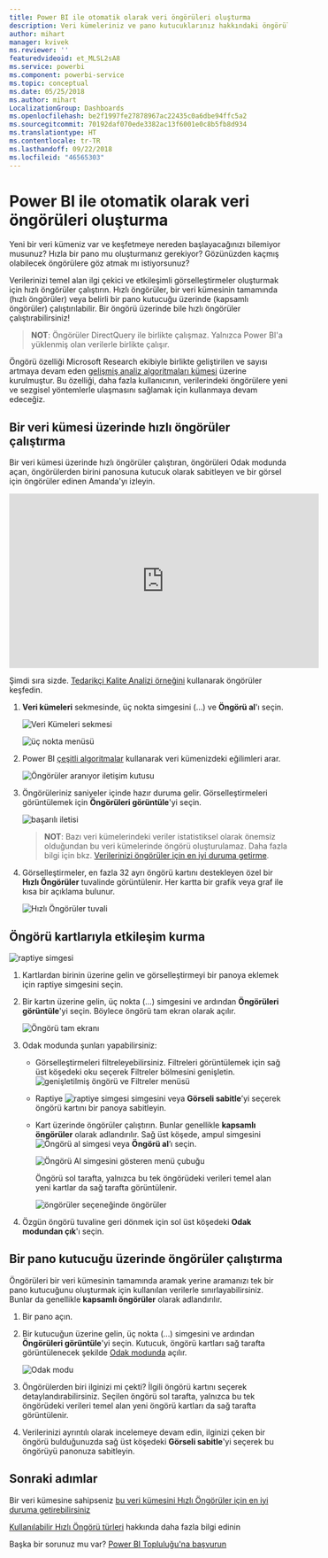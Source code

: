 ```yaml
---
title: Power BI ile otomatik olarak veri öngörüleri oluşturma
description: Veri kümeleriniz ve pano kutucuklarınız hakkındaki öngörüleri nasıl edineceğinizi öğrenin.
author: mihart
manager: kvivek
ms.reviewer: ''
featuredvideoid: et_MLSL2sA8
ms.service: powerbi
ms.component: powerbi-service
ms.topic: conceptual
ms.date: 05/25/2018
ms.author: mihart
LocalizationGroup: Dashboards
ms.openlocfilehash: be2f1997fe27878967ac22435c0a6dbe94ffc5a2
ms.sourcegitcommit: 70192daf070ede3382ac13f6001e0c8b5fb8d934
ms.translationtype: HT
ms.contentlocale: tr-TR
ms.lasthandoff: 09/22/2018
ms.locfileid: "46565303"
---
```

# <a name="automatically-generate-data-insights-with-power-bi"></a>Power BI ile otomatik olarak veri öngörüleri oluşturma
Yeni bir veri kümeniz var ve keşfetmeye nereden başlayacağınızı bilemiyor musunuz?  Hızla bir pano mu oluşturmanız gerekiyor?  Gözünüzden kaçmış olabilecek öngörülere göz atmak mı istiyorsunuz?

Verilerinizi temel alan ilgi çekici ve etkileşimli görselleştirmeler oluşturmak için hızlı öngörüler çalıştırın. Hızlı öngörüler, bir veri kümesinin tamamında (hızlı öngörüler) veya belirli bir pano kutucuğu üzerinde (kapsamlı öngörüler) çalıştırılabilir. Bir öngörü üzerinde bile hızlı öngörüler çalıştırabilirsiniz!

> **NOT**: Öngörüler DirectQuery ile birlikte çalışmaz. Yalnızca Power BI'a yüklenmiş olan verilerle birlikte çalışır.
> 

Öngörü özelliği Microsoft Research ekibiyle birlikte geliştirilen ve sayısı artmaya devam eden [gelişmiş analiz algoritmaları kümesi](end-user-insight-types.md) üzerine kurulmuştur. Bu özelliği, daha fazla kullanıcının, verilerindeki öngörülere yeni ve sezgisel yöntemlerle ulaşmasını sağlamak için kullanmaya devam edeceğiz.

## <a name="run-quick-insights-on-a-dataset"></a>Bir veri kümesi üzerinde hızlı öngörüler çalıştırma
Bir veri kümesi üzerinde hızlı öngörüler çalıştıran, öngörüleri Odak modunda açan, öngörülerden birini panosuna kutucuk olarak sabitleyen ve bir görsel için öngörüler edinen Amanda'yı izleyin.

<iframe width="560" height="315" src="https://www.youtube.com/embed/et_MLSL2sA8" frameborder="0" allowfullscreen></iframe>


Şimdi sıra sizde. [Tedarikçi Kalite Analizi örneğini](../sample-supplier-quality.md) kullanarak öngörüler keşfedin.

1. **Veri kümeleri** sekmesinde, üç nokta simgesini (...) ve **Öngörü al**'ı seçin.
   
    ![Veri Kümeleri sekmesi](./media/end-user-insights/power-bi-ellipses.png)
   
    ![üç nokta menüsü](./media/end-user-insights/power-bi-tab.png)
2. Power BI [çeşitli algoritmalar](end-user-insight-types.md) kullanarak veri kümenizdeki eğilimleri arar.
   
    ![Öngörüler aranıyor iletişim kutusu](./media/end-user-insights/pbi_autoinsightssearching.png)
3. Öngörüleriniz saniyeler içinde hazır duruma gelir.  Görselleştirmeleri görüntülemek için **Öngörüleri görüntüle**'yi seçin.
   
    ![başarılı iletisi](./media/end-user-insights/pbi_autoinsightsuccess.png)
   
   > **NOT**: Bazı veri kümelerindeki veriler istatistiksel olarak önemsiz olduğundan bu veri kümelerinde öngörü oluşturulamaz.  Daha fazla bilgi için bkz. [Verilerinizi öngörüler için en iyi duruma getirme](../service-insights-optimize.md).
   > 
   > 
1. Görselleştirmeler, en fazla 32 ayrı öngörü kartını destekleyen özel bir **Hızlı Öngörüler** tuvalinde görüntülenir. Her kartta bir grafik veya graf ile kısa bir açıklama bulunur.
   
    ![Hızlı Öngörüler tuvali](./media/end-user-insights/power-bi-insights.png)

## <a name="interact-with-the-insight-cards"></a>Öngörü kartlarıyla etkileşim kurma
  ![raptiye simgesi](./media/end-user-insights/pbi_hover.png)

1. Kartlardan birinin üzerine gelin ve görselleştirmeyi bir panoya eklemek için raptiye simgesini seçin.
2. Bir kartın üzerine gelin, üç nokta (...) simgesini ve ardından **Öngörüleri görüntüle**'yi seçin. Böylece öngörü tam ekran olarak açılır.
   
    ![Öngörü tam ekranı](./media/end-user-insights/power-bi-insight-focus.png)
3. Odak modunda şunları yapabilirsiniz:
   
   * Görselleştirmeleri filtreleyebilirsiniz.  Filtreleri görüntülemek için sağ üst köşedeki oku seçerek Filtreler bölmesini genişletin.
        ![genişletilmiş öngörü ve Filtreler menüsü](./media/end-user-insights/power-bi-insights-filter-new.png)
   * Raptiye ![raptiye simgesi](./media/end-user-insights/power-bi-pin-icon.png) simgesini veya **Görseli sabitle**’yi seçerek öngörü kartını bir panoya sabitleyin.
   * Kart üzerinde öngörüler çalıştırın. Bunlar genellikle **kapsamlı öngörüler** olarak adlandırılır. Sağ üst köşede, ampul simgesini ![Öngörü al simgesi](./media/end-user-insights/power-bi-bulb-icon.png) veya **Öngörü al**’ı seçin.
     
       ![Öngörü Al simgesini gösteren menü çubuğu](./media/end-user-insights/pbi-autoinsights-tile.png)
     
     Öngörü sol tarafta, yalnızca bu tek öngörüdeki verileri temel alan yeni kartlar da sağ tarafta görüntülenir.
     
       ![öngörüler seçeneğinde öngörüler](./media/end-user-insights/power-bi-insights-on-insights-new.png)
4. Özgün öngörü tuvaline geri dönmek için sol üst köşedeki **Odak modundan çık**'ı seçin.

## <a name="run-insights-on-a-dashboard-tile"></a>Bir pano kutucuğu üzerinde öngörüler çalıştırma
Öngörüleri bir veri kümesinin tamamında aramak yerine aramanızı tek bir pano kutucuğunu oluşturmak için kullanılan verilerle sınırlayabilirsiniz. Bunlar da genellikle **kapsamlı öngörüler** olarak adlandırılır.

1. Bir pano açın.
2. Bir kutucuğun üzerine gelin, üç nokta (...) simgesini ve ardından **Öngörüleri görüntüle**'yi seçin. Kutucuk, öngörü kartları sağ tarafta görüntülenecek şekilde [Odak modunda](end-user-focus.md) açılır.    
   
    ![Odak modu](./media/end-user-insights/pbi-insights-tile.png)    
4. Öngörülerden biri ilginizi mi çekti? İlgili öngörü kartını seçerek detaylandırabilirsiniz. Seçilen öngörü sol tarafta, yalnızca bu tek öngörüdeki verileri temel alan yeni öngörü kartları da sağ tarafta görüntülenir.    
6. Verilerinizi ayrıntılı olarak incelemeye devam edin, ilginizi çeken bir öngörü bulduğunuzda sağ üst köşedeki **Görseli sabitle**'yi seçerek bu öngörüyü panonuza sabitleyin.

## <a name="next-steps"></a>Sonraki adımlar
Bir veri kümesine sahipseniz [bu veri kümesini Hızlı Öngörüler için en iyi duruma getirebilirsiniz](../service-insights-optimize.md)

[Kullanılabilir Hızlı Öngörü türleri](end-user-insight-types.md) hakkında daha fazla bilgi edinin

Başka bir sorunuz mu var? [Power BI Topluluğu'na başvurun](http://community.powerbi.com/)


